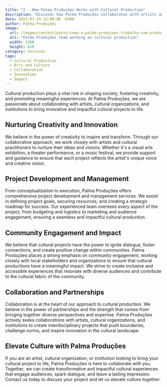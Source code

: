 ```yaml
---
title: "2 - How Palma Produções Works with Cultural Production"
description: "Discover how Palma Produções collaborates with artists and cultural organizations to bring innovative and impactful cultural projects to life."
date: 2023-07-19 13:00:00 -0300
author: Palma Produções
image:
  url: /images/content/posts/como-a-palma-producoes-trabalha-com-producao-cultural.jpg
  alt: "Palma Produções team working on cultural production"
  width: 1200
  height: 628
category: Services
tags:
  - Cultural Production
  - Arts and Culture
  - Collaboration
  - Innovation
  - Impact
---
```


Cultural production plays a vital role in shaping society, fostering creativity, and promoting meaningful experiences. At Palma Produções, we are passionate about collaborating with artists, cultural organizations, and institutions to bring innovative and impactful cultural projects to life.

## Nurturing Creativity and Innovation

We believe in the power of creativity to inspire and transform. Through our collaborative approach, we work closely with artists and cultural practitioners to nurture their ideas and visions. Whether it's a visual arts exhibition, a theater performance, or a music festival, we provide support and guidance to ensure that each project reflects the artist's unique voice and creative vision.

## Project Development and Management

From conceptualization to execution, Palma Produções offers comprehensive project development and management services. We assist in defining project goals, securing resources, and creating a strategic roadmap for success. Our experienced team oversees every aspect of the project, from budgeting and logistics to marketing and audience engagement, ensuring a seamless and impactful cultural production.

## Community Engagement and Impact

We believe that cultural projects have the power to ignite dialogue, foster connections, and create positive change within communities. Palma Produções places a strong emphasis on community engagement, working closely with local stakeholders and organizations to ensure that cultural productions have a meaningful impact. We strive to create inclusive and accessible experiences that resonate with diverse audiences and contribute to the cultural fabric of the community.

## Collaboration and Partnerships

Collaboration is at the heart of our approach to cultural production. We believe in the power of partnerships and the strength that comes from bringing together diverse perspectives and expertise. Palma Produções actively seeks collaborations with artists, cultural organizations, and institutions to create interdisciplinary projects that push boundaries, challenge norms, and inspire innovation in the cultural landscape.

## Elevate Culture with Palma Produções

If you are an artist, cultural organization, or institution looking to bring your cultural project to life, Palma Produções is here to collaborate with you. Together, we can create transformative and impactful cultural experiences that engage audiences, spark dialogue, and leave a lasting impression. Contact us today to discuss your project and let us elevate culture together.
